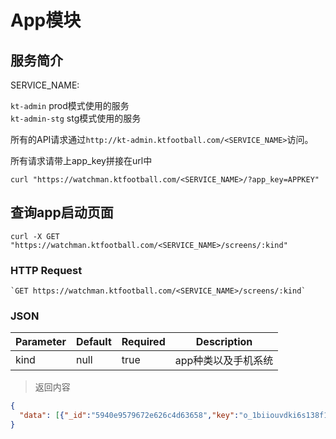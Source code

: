 # App模块

## 服务简介

SERVICE_NAME:  

`kt-admin` prod模式使用的服务  
`kt-admin-stg` stg模式使用的服务  

所有的API请求通过`http://kt-admin.ktfootball.com/<SERVICE_NAME>`访问。

<aside class="success">
所有请求请带上app_key拼接在url中
</aside>

```shell
curl "https://watchman.ktfootball.com/<SERVICE_NAME>/?app_key=APPKEY"
```

## 查询app启动页面

```shell
curl -X GET "https://watchman.ktfootball.com/<SERVICE_NAME>/screens/:kind"
```

### HTTP Request

	`GET https://watchman.ktfootball.com/<SERVICE_NAME>/screens/:kind`

### JSON

Parameter | Default | Required | Description
--------- | ------- | ---------| -----------
kind|null|true|app种类以及手机系统

> 返回内容

```json
{
  "data": [{"_id":"5940e9579672e626c4d63658","key":"o_1biiouvdki6s138f1bcavhmru5o.png","kind":0,"display":0,"__v":0}]
}
```